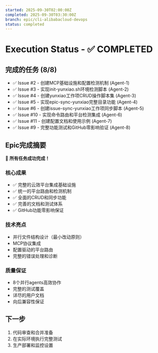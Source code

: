 ```yaml
---
started: 2025-09-30T02:00:00Z
completed: 2025-09-30T03:30:00Z
branch: epic/cli-alibabacloud-devops
status: completed
---
```


# Execution Status - ✅ COMPLETED

## 完成的任务 (8/8)

- ✅ Issue #2 - 创建MCP基础设施和配置检测机制 (Agent-1)
- ✅ Issue #3 - 实现init-yunxiao.sh环境检测脚本 (Agent-2)
- ✅ Issue #4 - 创建yunxiao工作项CRUD操作脚本集 (Agent-3)
- ✅ Issue #5 - 实现epic-sync-yunxiao完整目录功能 (Agent-4)
- ✅ Issue #6 - 创建issue-sync-yunxiao工作项同步脚本 (Agent-5)
- ✅ Issue #10 - 实现命令路由和平台检测集成 (Agent-6)
- ✅ Issue #11 - 创建配置文档和使用示例 (Agent-7)
- ✅ Issue #9 - 完整功能测试和GitHub零影响验证 (Agent-8)

## Epic完成摘要

🎯 **所有任务成功完成！**

### 核心成果
- ✅ 完整的云效平台集成基础设施
- ✅ 统一的平台路由和检测机制
- ✅ 全面的CRUD和同步功能
- ✅ 完善的文档和测试体系
- ✅ GitHub功能零影响保证

### 技术亮点
- 并行文件结构设计（最小改动原则）
- MCP协议集成
- 配置驱动的平台路由
- 完整的错误处理和诊断

### 质量保证
- 8个并行agents高效协作
- 完整的测试覆盖
- 详尽的用户文档
- 向后兼容性保证

## 下一步
1. 代码审查和合并准备
2. 在实际环境执行完整测试
3. 生产部署和监控设置
